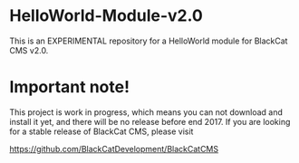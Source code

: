 # HelloWorld-Module-v2.0
This is an EXPERIMENTAL repository for a HelloWorld module for BlackCat CMS v2.0.

# Important note!

This project is work in progress, which means you can not download and install it yet, and there will be no release before end 2017. If you are looking for a stable release of BlackCat CMS, please visit

https://github.com/BlackCatDevelopment/BlackCatCMS